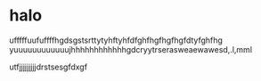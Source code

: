 # halo
ufffffuufuffffhgdsgstsrttytyhftyhfdfghfhgfhgfhgfdtyfghfhg
yuuuuuuuuuuuujhhhhhhhhhhhhgdcryytrserasweaewawesd,.l,mml

utfjjjjjjjjjdrstsesgfdxgf

